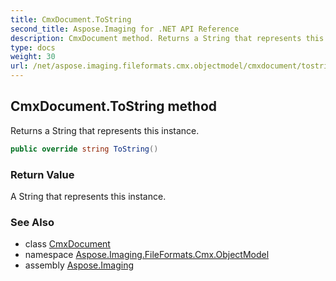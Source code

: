 ```yaml
---
title: CmxDocument.ToString
second_title: Aspose.Imaging for .NET API Reference
description: CmxDocument method. Returns a String that represents this instance
type: docs
weight: 30
url: /net/aspose.imaging.fileformats.cmx.objectmodel/cmxdocument/tostring/
---
```

## CmxDocument.ToString method

Returns a String that represents this instance.

```csharp
public override string ToString()
```

### Return Value

A String that represents this instance.

### See Also

* class [CmxDocument](../)
* namespace [Aspose.Imaging.FileFormats.Cmx.ObjectModel](../../cmxdocument/)
* assembly [Aspose.Imaging](../../../)


